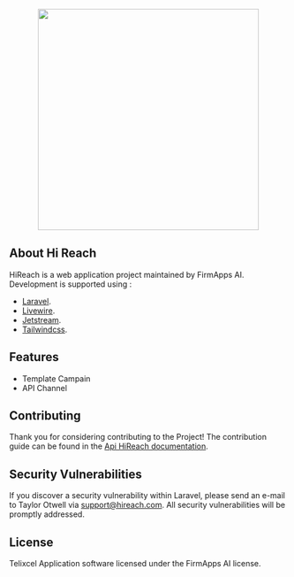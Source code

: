 <p align="center"><a href="#" target="_blank"><img src="https://hireach.archeeshop.com/frontend/images/logo.png" width="400"></a></p>

<p align="center"></p>

## About Hi Reach

HiReach is a web application project maintained by FirmApps AI. Development is supported using :

- [Laravel](https://laravel.com).
- [Livewire](https://laravel-livewire.com).
- [Jetstream](https://jetstream.laravel.com/2.x/introduction.html).
- [Tailwindcss](https://tailwindcss.com).

## Features

- Template Campain
- API Channel


## Contributing

Thank you for considering contributing to the Project! The contribution guide can be found in the [Api HiReach documentation](https://hireach.archeeshop.com/api/docs).

## Security Vulnerabilities

If you discover a security vulnerability within Laravel, please send an e-mail to Taylor Otwell via [support@hireach.com](mailto:support@hireach.com). All security vulnerabilities will be promptly addressed.

## License

Telixcel Application software licensed under the FirmApps AI license.
